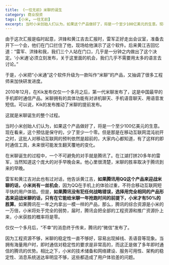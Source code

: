 ```yaml
---
title: 《一往无前》米聊的诞生
category: 商业投资
tags: [小米, 一往无前]
excerpt: 当时小米创始人们认为，如果这个产品做好了，将是一个至少100亿美元的生意。现在看来，这个预估是保守的，少了至少一个零
---
```

由于这次汇报是临时起意，洪锋和黄江吉去汇报时，雷军正好走出会议室，准备去开下一个会，他们在门口拦住了他，现场给他演示了这个软件。后来黄江吉回忆道：“雷军、洪锋和我，我们三个人站在门口，几乎是一分钟之内做出了这个决定。‘小米通’必须立刻发布，关于这里面的机会，我们几乎不需要用太多的语言去讨论。”

于是，小米把“小米通”这个软件升级为一款叫作“米聊”的产品，又抽调了很多工程师来加快研发进度。

2010年12月，在Kik发布仅仅一个多月之后，第一代米聊发布了，这是中国最早的手机即时通信产品。米聊拥有的具体功能有对讲机聊天、手机语音聊天、用语音发短信。可以说，Kik的发布推动了米聊的提前发布。

这就是米聊诞生的整个过程。

当时小米创始人们认为，如果这个产品做好了，将是一个至少100亿美元的生意。现在看来，这个预估是保守的，少了至少一个零。但是那是在移动互联网混沌初开之时，这批人对移动互联网的预判依然是超前的，大家内心都知道，有了这样的即时通信工具，未来很可能发生翻天覆地的变化。

在米聊诞生的过程中，一个不可避免的对手就是腾讯了。在江湖打拼20多年的雷军，当然知道这个庞大的对手早晚会来。他心里很清楚，米聊的胜率取决于腾讯到来的早晚。

雷军和黄江吉对此也有过对话，他告诉黄江吉，**如果腾讯用QQ这个产品来迎战米聊的话，小米尚有一丝机会**，因为QQ在手机上的体验过重，不符合移动互联网短平快的用户体验。但是，**如果腾讯没有犯任何战略错误，选择用完全相同的产品形态来迎战米聊的话，只有在它能给米聊一年抢跑时间的前提下，小米才有50%的胜算**。如果腾讯在一年之内拿出一模一样的产品，那么，腾讯的综合资源是小米的一万倍，小米将处于完全的弱势，届时，腾讯会把全部的工程资源和推广资源扑上来，小米获胜的概率将是零。

仅仅一个多月后，“不幸”的消息终于传来，腾讯的“微信”发布了。

因为工程资源不够，米聊的稳定性一直不够好，容易出现掉线、丢语音等现象。当拥有海量用户时，即时通信对稳定性的要求是非常高的，而这正是做了多年即时通信的腾讯的优势。相比之下，小米的技术储备和网络建设、服务可用性、架构的稳定性、消息系统送达率明显不够，这些都造成了用户体验差的问题。